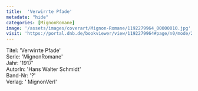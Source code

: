 ```yaml
---
title:  'Verwirrte Pfade'
metadate: "hide"
categories: [MignonRomane]
image: '/assets/images/coverart/Mignon-Romane/1192279964_00000010.jpg'
visit: 'https://portal.dnb.de/bookviewer/view/1192279964#page/n0/mode/2up'
---
```

Titel: 'Verwirrte Pfade' <br>
Serie: 'MignonRomane' <br>
Jahr: '1917' <br>
AutorIn: 'Hans Walter Schmidt' <br>
Band-Nr: '?' <br>
Verlag: ' MignonVerl'